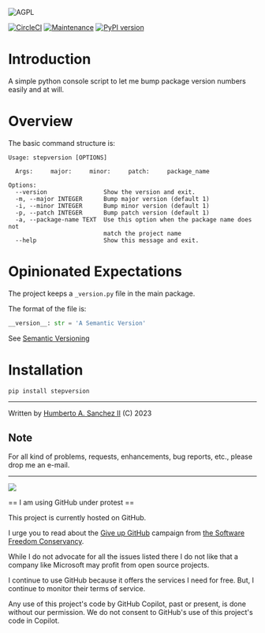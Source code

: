 ![](https://github.com/hasii2011/code-ally-basic/blob/master/developer/agpl-license-web-badge-version-2-256x48.png "AGPL")

[![CircleCI](https://dl.circleci.com/status-badge/img/gh/hasii2011/stepversion/tree/master.svg?style=shield)](https://dl.circleci.com/status-badge/redirect/gh/hasii2011/stepversion/master)
[![Maintenance](https://img.shields.io/badge/Maintained%3F-yes-green.svg)](https://GitHub.com/Naereen/StrapDown.js/graphs/commit-activity)
[![PyPI version](https://badge.fury.io/py/stepversion.svg)](https://badge.fury.io/py/stepversion)

# Introduction

A simple python console script to let me bump package version numbers easily and at will.

# Overview

The basic command structure is:

```
Usage: stepversion [OPTIONS]

  Args:     major:     minor:     patch:     package_name

Options:
  --version                Show the version and exit.
  -m, --major INTEGER      Bump major version (default 1)
  -i, --minor INTEGER      Bump minor version (default 1)
  -p, --patch INTEGER      Bump patch version (default 1)
  -a, --package-name TEXT  Use this option when the package name does not
                           match the project name
  --help                   Show this message and exit.

```

# Opinionated Expectations

The project keeps a `_version.py` file in the main package.

The format of the file is:

```python
__version__: str = 'A Semantic Version'
```

See [Semantic Versioning](https://semver.org)

# Installation

```pip install stepversion```


___

Written by <a href="mailto:email@humberto.a.sanchez.ii@gmail.com?subject=Hello Humberto">Humberto A. Sanchez II</a>  (C) 2023

 


## Note
For all kind of problems, requests, enhancements, bug reports, etc.,
please drop me an e-mail.
___


![](https://github.com/hasii2011/code-ally-basic/blob/master/developer/SillyGitHub.png)

== I am using GitHub under protest ==

This project is currently hosted on GitHub.  

I urge you to read about the
[Give up GitHub](https://GiveUpGitHub.org) campaign from
[the Software Freedom Conservancy](https://sfconservancy.org).

While I do not advocate for all the issues listed there I do not like that
a company like Microsoft may profit from open source projects.

I continue to use GitHub because it offers the services I need for free.  But, I continue
to monitor their terms of service.

Any use of this project's code by GitHub Copilot, past or present, is done
without our permission.  We do not consent to GitHub's use of this project's
code in Copilot.
